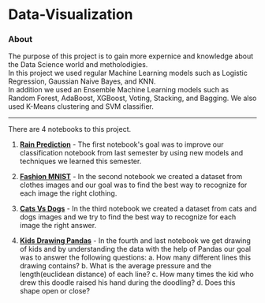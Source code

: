 # Data-Visualization

### About
The purpose of this project is to gain more expernice and knowledge about the Data Science world and metholodigies.  
In this project we used regular Machine Learning models such as Logistic Regression, Gaussian Naive Bayes, and KNN.  
In addition we used an Ensemble Machine Learning models such as Random Forest, AdaBoost, XGBoost, Voting, Stacking, and Bagging.
We also used K-Means clustering and SVM classifier.
____

There are 4 notebooks to this project.

1. **<a href="https://github.com/netanellevine/Data-Visualization/blob/main/Rain%20Prediction.ipynb" target="_blank">Rain Prediction</a>** - The first notebook's goal was to improve our classification notebook from last semester by using new models and techniques we learned this semester.


2. **<a href="https://github.com/netanellevine/Data-Visualization/blob/main/Fashion_MNIST.ipynb" target="_blank">Fashion MNIST</a>** -  In the second notebook we created a dataset from clothes images and our goal was to find the best way to recognize for each image the right clothing.


3. **<a href="https://github.com/netanellevine/Data-Visualization/blob/main/Cats%20Vs%20Dogs%20-%20Classification-checkpoint.ipynb/" target="_blank">Cats Vs Dogs</a>** -  In the third notebook we created a dataset from cats and dogs images and we try to find the best way to recognize for each image the right answer.


4. **<a href="https://github.com/netanellevine/Data-Visualization/blob/main/kids_drawing_pandas.ipynb" target="_blank">Kids Drawing Pandas</a>** -  In the fourth and last notebook we get drawing of kids and by understanding the data with the help of Pandas our goal was to answer the following questions:
  a. How many different lines this drawing contains? 
  b. What is the average pressure and the length(euclidean distance) of each line?
  c. How many times the kid who drew this doodle raised his hand during the doodling?
  d. Does this shape open or close?
 





